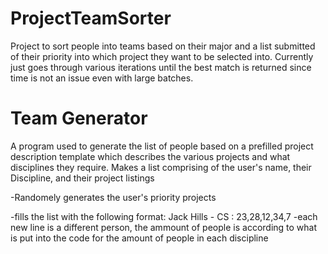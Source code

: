 # ProjectTeamSorter

Project to sort people into teams based on their major and a list submitted of their priority into which project they want to be selected into. Currently just goes through various iterations until the best match is returned since time is not an issue even with large batches.

# Team Generator

A program used to generate the list of people based on a prefilled project description template which describes the various projects and what disciplines they require. Makes a list comprising of the user's name, their Discipline, and their project listings

-Randomely generates the user's priority projects

-fills the list with the following format: Jack Hills - CS : 23,28,12,34,7
-each new line is a different person, the ammount of people is according to what is put into the code for the amount of people in each discipline
